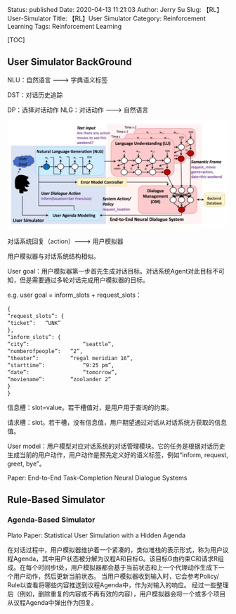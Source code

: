 Status: published
Date: 2020-04-13 11:21:03
Author: Jerry Su
Slug: 【RL】User-Simulator
Title: 【RL】User Simulator
Category: Reinforcement Learning
Tags: Reinforcement Learning 

[TOC]

## User Simulator BackGround

NLU：自然语言 ---> 字典语义标签

DST：对话历史追踪

DP：选择对话动作
NLG：对话动作 ---> 自然语言

![Simulator](../images/RL/simulator.jpg)

对话系统回复（action）---> 用户模拟器

用户模拟器与对话系统结构相似。

User goal：用户模拟器第一步首先生成对话目标。对话系统Agent对此目标不可知，但是需要通过多轮对话完成用户模拟器的目标。

e.g.  user goal = inform_slots + request_slots：
```
{ 
“request_slots”: { 
“ticket”: 	“UNK”
},
“inform_slots”: { 
“city”: 				“seattle”, 
“numberofpeople”: 	“2”, 
“theater”: 			“regal meridian 16”, 
“starttime”: 			“9:25 pm”, 
“date”: 				“tomorrow”, 
“moviename”: 		“zoolander 2”
}
}
```
信息槽：slot=value。若干槽值对，是用户用于查询的约束。

请求槽：slot。若干槽，没有信息值，用户期望通过对话从对话系统方获取的信息值。

User model：用户模型对应对话系统的对话管理模块。它的任务是根据对话历史生成当前的用户动作，用户动作是预先定义好的语义标签，例如“inform, request, greet, bye”。

Paper: End-to-End Task-Completion Neural Dialogue Systems

## Rule-Based Simulator

### Agenda-Based Simulator

Plato Paper: Statistical User Simulation with a Hidden Agenda

在对话过程中，用户模拟器维护着一个紧凑的，类似堆栈的表示形式，称为用户议程Agenda，其中用户状态被分解为议程A和目标G。该目标G由约束C和请求R组成。在每个时间步t处，用户模拟器都会基于当前状态和上一个代理动作生成下一个用户动作，然后更新当前状态。
当用户模拟器收到输入时，它会参考Policy/ Rule以查看将哪些内容推送到议程Agenda中，作为对输入的响应。 经过一些整理后（例如，删除重复的内容或不再有效的内容），用户模拟器会将一个或多个项目从议程Agenda中弹出作为回复。